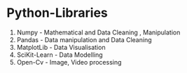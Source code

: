 # Python-Libraries


1. Numpy - Mathematical and Data Cleaning , Manipulation
2. Pandas - Data manipulation and Data Cleaning
3. MatplotLib - Data Visualisation
4. SciKit-Learn - Data Modelling
5. Open-Cv - Image, Video processing

